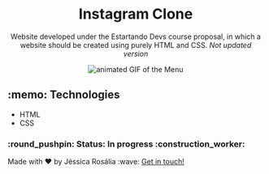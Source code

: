 


<h1 align="center"> Instagram Clone </h1>

<p align="center"> Website developed under the Estartando Devs course proposal, in which a website should be created using purely HTML and CSS. <i>Not updated version</i> </p>

<p align="center">
  <img src="https://github.com/jessicarf18/instagram-clone/blob/master/assets/gif-instagram.gif" alt="animated GIF of the Menu">
</p>

<h2>:memo: Technologies</h2>
<ul>
  <li>HTML </li>
  <li>CSS </li>
</ul>

<p> <h3> :round_pushpin: Status: In progress :construction_worker: </h3> </p>

<p>Made with ♥ by Jéssica Rosália :wave: <a href="https://www.linkedin.com/in/j%C3%A9ssica-ros%C3%A1lia-fernandes-310899133/" target=_blank"> Get in touch! </a> </p>
